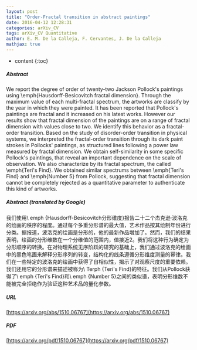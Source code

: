 ```yaml
---
layout: post
title: "Order-Fractal transition in abstract paintings"
date: 2016-04-12 12:28:31
categories: arXiv_CV
tags: arXiv_CV Quantitative
author: E. M. De la Calleja, F. Cervantes, J. De la Calleja
mathjax: true
---
```


* content
{:toc}

##### Abstract
We report the degree of order of twenty-two Jackson Pollock's paintings using \emph{Hausdorff-Besicovitch fractal dimension}. Through the maximum value of each multi-fractal spectrum, the artworks are classify by the year in which they were painted. It has been reported that Pollock's paintings are fractal and it increased on his latest works. However our results show that fractal dimension of the paintings are on a range of fractal dimension with values close to two. We identify this behavior as a fractal-order transition. Based on the study of disorder-order transition in physical systems, we interpreted the fractal-order transition through its dark paint strokes in Pollocks' paintings, as structured lines following a power law measured by fractal dimension. We obtain self-similarity in some specific Pollock's paintings, that reveal an important dependence on the scale of observation. We also characterize by its fractal spectrum, the called \emph{Teri's Find}. We obtained similar spectrums between \emph{Teri's Find} and \emph{Number 5} from Pollock, suggesting that fractal dimension cannot be completely rejected as a quantitative parameter to authenticate this kind of artworks.

##### Abstract (translated by Google)
我们使用\ emph {Hausdorff-Besicovitch分形维度}报告二十二个杰克逊·波洛克的绘画的秩序的程度。通过每个多重分形谱的最大值，艺术作品按其绘制年份进行分类。据报道，波洛克的绘画是分形的，他的最新作品增加了。然而，我们的结果表明，绘画的分形维数在一个分维值的范围内，值接近2。我们将这种行为确定为分形顺序的转换。在对物理系统无序阶跃的研究的基础上，我们通过波洛克的绘画中的黑色笔画来解释分形序列的转变，结构化的线条遵循分形维度测量的幂律。我们在一些特定的波洛克的绘画中获得了自相似性，揭示了对观察尺度的重要依赖。我们还用它的分形谱来描述被称为\ Terph {Teri's Find}的特征。我们从Pollock获得了\ emph {Teri's Find}和\ emph {Number 5}之间的类似谱，表明分形维数不能被完全拒绝作为验证这种艺术品的量化参数。

##### URL
[https://arxiv.org/abs/1510.06767](https://arxiv.org/abs/1510.06767)

##### PDF
[https://arxiv.org/pdf/1510.06767](https://arxiv.org/pdf/1510.06767)

